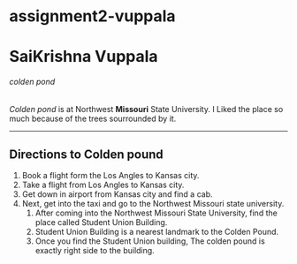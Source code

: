 # assignment2-vuppala
# SaiKrishna Vuppala
###### colden pond

*Colden pond* is at Northwest **Missouri** State University. I Liked the place so much because of the trees sourrounded by it. 

----

## Directions to Colden pound
1. Book a flight form the Los Angles to Kansas city.
2. Take a flight from Los Angles to Kansas city.
3. Get down in airport from Kansas city and find a cab.
4. Next, get into the taxi and go to the Northwest Missouri state university.
    1. After coming into the Northwest Missouri State University, find the place called Student Union Building.
    2. Student Union Building is a nearest landmark to the Colden Pound.
    3. Once you find the Student Union building, The colden pound is exactly right side to the building.



 



